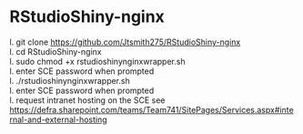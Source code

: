 # RStudioShiny-nginx

l. git clone https://github.com/Jtsmith275/RStudioShiny-nginx  
l. cd RStudioShiny-nginx  
l. sudo chmod +x rstudioshinynginxwrapper.sh  
l. enter SCE password when prompted  
l. ./rstudioshinynginxwrapper.sh  
l. enter SCE password when prompted  
l. request intranet hosting on the SCE see https://defra.sharepoint.com/teams/Team741/SitePages/Services.aspx#internal-and-external-hosting  
